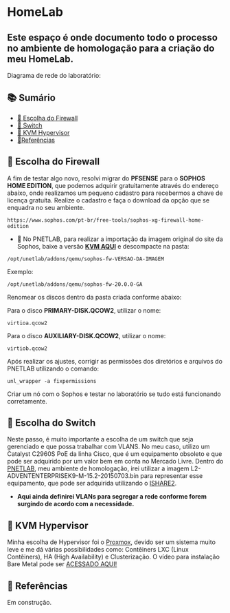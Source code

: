 # HomeLab
<h2 aligh="center">
 Este espaço é onde documento todo o processo no ambiente de homologação para a criação do meu HomeLab.
</h2>

Diagrama de rede do laboratório:





## 📚 Sumário

- [🚀 Escolha do Firewall](#Firewall)
- [🚀 Switch](#Switch)
- [🚀 KVM Hypervisor](#Hypervisor)
- [🚀Referências](#Ref)

## 🚀 Escolha do Firewall<a id="Firewall"></a>

A fim de testar algo novo, resolvi migrar do **PFSENSE** para o **SOPHOS HOME EDITION**, que podemos adquirir gratuitamente através do endereço abaixo, onde realizamos um pequeno cadastro para recebermos a chave de licença gratuíta.
Realize o cadastro e faça o download da opção que se enquadra no seu ambiente.
```linux
https://www.sophos.com/pt-br/free-tools/sophos-xg-firewall-home-edition
```

- 💎 No PNETLAB, para realizar a importação da imagem original do site da Sophos, baixe a versão **[KVM AQUI](https://www.sophos.com/en-us/support/downloads/firewall-installers)** e descompacte na pasta:
```linux
/opt/unetlab/addons/qemu/sophos-fw-VERSAO-DA-IMAGEM
```

Exemplo:
```linux
/opt/unetlab/addons/qemu/sophos-fw-20.0.0-GA
```

Renomear os discos dentro da pasta criada conforme abaixo:

Para o disco **PRIMARY-DISK.QCOW2**, utilizar o nome:
```linux
virtioa.qcow2
```
Para o disco **AUXILIARY-DISK.QCOW2**, utilizar o nome:
```linux
virtiob.qcow2
```
Após realizar os ajustes, corrigir as permissões dos diretórios e arquivos do PNETLAB utilizando o comando:
```linux
unl_wrapper -a fixpermissions
```
Criar um nó com o Sophos e testar no laboratório se tudo está funcionando corretamente.

## 🚀 Escolha do Switch<a id="Switch"></a>

Neste passo, é muito importante a escolha de um switch que seja gerenciado e que possa trabalhar com VLANS.
No meu caso, utilizo um Catalyst C2960S PoE da linha Cisco, que é um equipamento obsoleto e que pode ser adquirido por um valor bem em conta no Mercado Livre.
Dentro do [PNETLAB](https://www.youtube.com/watch?v=6XcsoaGveW4), meu ambiente de homologação,  irei utilizar a imagem L2-ADVENTENTERPRISEK9-M-15.2-20150703.bin para representar esse equipamento, que pode ser adquirida utilizando o [ISHARE2](https://www.youtube.com/watch?v=6XcsoaGveW4).

- **Aqui ainda definirei VLANs para segregar a rede conforme forem surgindo de acordo com a necessidade.**

## 🚀 KVM Hypervisor<a id="Hypervisor"></a>

Minha escolha de Hypervisor foi o [Proxmox](https://www.proxmox.com/en/downloads), devido ser um sistema muito leve e me dá várias possibilidades como: Contêiners LXC (Linux Contêiners), HA (High Availability) e Clusterização.
O vídeo para instalação Bare Metal pode ser [ACESSADO AQUI!](https://www.youtube.com/watch?v=QJTG2Tl2QtU)

## 🚀 Referências<a id="Ref"></a>

Em construção.
